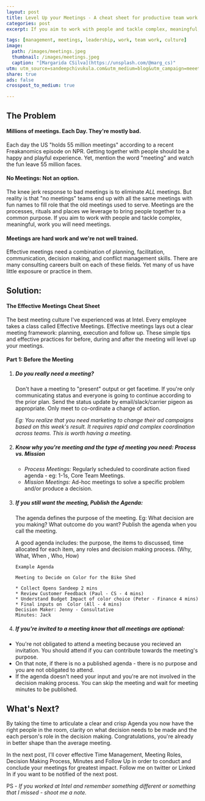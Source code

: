 ```yaml
---
layout: post
title: Level Up your Meetings - A cheat sheet for productive team work.
categories: post
excerpt: If you aim to work with people and tackle complex, meaningful, work you will need meetings.Here's how to to bring people together to a common purpose effectively using meetings.

tags: [management, meetings, leadership, work, team work, culture]
image:
  path: /images/meetings.jpeg
  thumbnail: /images/meetings.jpeg
  caption: "[Margarida CSilva](https://unsplash.com/@marg_cs)"
utm: utm_source=sandeepchivukula.com&utm_medium=blog&utm_campaign=meeetings-1
share: true
ads: false
crosspost_to_medium: true

---
```


## The Problem

#### Millions of meetings. Each Day. They're mostly bad.
Each day the US "holds 55 million meetings" according to a recent Freakanomics episode on NPR.
Getting together with people should be a happy and playful experience.
Yet, mention the word "meeting" and watch the fun leave 55 million faces.


#### No Meetings: Not an option.
The knee jerk response to bad meetings is to eliminate *ALL* meetings.
But reality is that "no meetings" teams end up with all the same meetings with fun names to fill role that the old meetings used to serve.
Meetings are the processes, rituals and places we leverage to bring people together to a common purpose. If you aim to work with people and tackle complex, meaningful, work you will need meetings.

#### Meetings are hard work and we're not well trained.
Effective meetings need a combination of planning, facilitation, communication, decision making, and conflict management skills.
There are many consulting careers built on each of these fields.
Yet many of us have little exposure or practice in them.



## Solution:

#### The Effective Meetings Cheat Sheet

The best meeting culture I've experienced was at Intel. Every employee takes a class called Effective Meetings. Effective meetings lays out a clear meeting framework: planning, execution and follow up. These simple tips and effective practices for before, during and after the meeting will level up your meetings.

#### Part 1: Before the Meeting

1. ##### Do you really need a meeting?
    Don't have a meeting to "present" output or get facetime. If you're only communicating status and everyone is going to continue according to the prior plan. Send the status update by email/slack/carrier pigeon as appropriate. Only meet to co-ordinate a change of action.

    _Eg: You realize that you need marketing to change their ad campaigns based on this week's result. It requires rapid and complex coordination across teams. This is worth having a meeting._

1. ##### Know why you're meeting and the type of meeting you need: Process vs. Mission
      * _Process Meetings:_ Regularly scheduled to coordinate action fixed agenda - eg: 1-1s, Core Team Meetings.
      * _Mission Meetings:_ Ad-hoc meetings to solve a specific problem and/or produce a decision.


1. ##### If you still want the meeting, Publish the Agenda:

    The agenda defines the purpose of the meeting. Eg: What decision are you making? What outcome do you want?  Publish the agenda when you call the meeting.

    A good agenda includes: the purpose, the items to discussed,  time allocated for each item, any roles and  decision making process. (Why, What, When , Who, How)

       Example Agenda

       Meeting to Decide on Color for the Bike Shed

       * Collect Opens Sandeep 2 mins
       * Review Customer Feedback (Paul - CS - 4 mins)
       * Understand Budget Impact of color choice (Peter - Finance 4 mins)
       * Final inputs on  Color (All - 4 mins)
       Decision Maker: Jenny - Consultative
       Minutes: Jack

1. ##### If you're invited to a meeting know that all meetings are optional:
  * You're not obligated to attend a meeting because you recieved an invitation.
  You should attend if you can contribute towards the meeting's purpose.
  * On that note, if there is no a published agenda - there is no purpose and you are not obligated to attend.
  * If the agenda doesn't need your input and you're are not involved in the decision making process. You can skip the meeting and wait for meeting minutes to be published.

## What's Next?

By taking the time to articulate a clear and crisp Agenda you now have the right people in the room, clarity on what decision needs to be made and the each person's role in the decision making.
Congratulations, you're already in better shape than the average meeting.

In the next post, I'll cover effective Time Management, Meeting Roles, Decision Making Process, Minutes and Follow Up in order to conduct and conclude your meetings for greatest impact.
Follow me on twitter or Linked In if you want to be notified of the next post.

PS - _If you worked at Intel and remember something different or something that I missed - shoot me a note._
